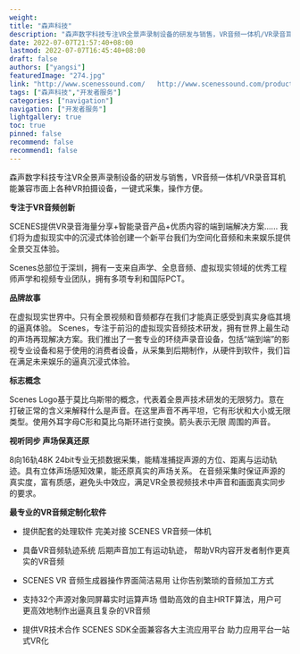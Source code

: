 ```yaml
---
weight: 
title: "森声科技"
description: "森声数字科技专注VR全景声录制设备的研发与销售，VR音频一体机/VR录音耳机能兼容市面上各种VR拍摄设备，一键式采集，操作方便。"
date: 2022-07-07T21:57:40+08:00
lastmod: 2022-07-07T16:45:40+08:00
draft: false
authors: ["yangsi"]
featuredImage: "274.jpg"
link: "http://www.scenessound.com/   http://www.scenessound.com/product/sound-pano.html#page4"
tags: ["森声科技","开发者服务"]
categories: ["navigation"]
navigation: ["开发者服务"]
lightgallery: true
toc: true
pinned: false
recommend: false
recommend1: false
---
```


森声数字科技专注VR全景声录制设备的研发与销售，VR音频一体机/VR录音耳机能兼容市面上各种VR拍摄设备，一键式采集，操作方便。

**专注于VR音频创新**

SCENES提供VR录音海量分享+智能录音产品+优质内容的端到端解决方案......
我们将为虚拟现实中的沉浸式体验创建一个新平台我们为空间化音频和未来娱乐提供全景交互体验。

Scenes总部位于深圳，拥有一支来自声学、全息音频、虚拟现实领域的优秀工程师声学和视频专业团队，拥有多项专利和国际PCT。

**品牌故事**

在虚拟现实世界中。只有全景视频和音频都存在我们才能真正感受到真实身临其境的逼真体验。
Scenes，专注于前沿的虚拟现实音频技术研发，拥有世界上最生动的声场再现解决方案。我们推出了一套专业的环绕声录音设备，包括“端到端”的影视专业设备和易于使用的消费者设备，从采集到后期制作，从硬件到软件，我们旨在满足未来娱乐的逼真沉浸式体验。

**标志概念**

Scenes Logo基于莫比乌斯带的概念，代表着全景声技术研发的无限努力。意在打破正常的含义来解释什么是声音。在这里声音不再平坦，它有形状和大小或无限类型。使用外耳字母C形和莫比乌斯环进行变换。箭头表示无限
周围的声音。

**视听同步 声场保真还原**

8向16轨48K 24bit专业无损数据采集，能精准捕捉声源的方位、距离与运动轨迹。具有立体声场感知效果，能还原真实的声场关系。
在音频采集时保证声源的真实度，富有质感，避免头中效应，满足VR全景视频技术中声音和画面真实同步的要求。

**最专业的VR音频定制化软件**


- 提供配套的处理软件 
  完美对接 
  SCENES VR音频一体机

- 具备VR音频轨迹系统 
  后期声音加工有运动轨迹， 
  帮助VR内容开发者制作更真实的VR音频 

- SCENES VR 
  音频生成器操作界面简洁易用
  让你告别繁琐的音频加工方式

- 支持32个声源对象同屏幕实时运算声场 
  借助高效的自主HRTF算法，用户可 
  更高效地制作出逼真且复杂的VR音频 

- 提供VR技术合作
SCENES SDK全面兼容各大主流应用平台
助力应用平台一站式VR化


